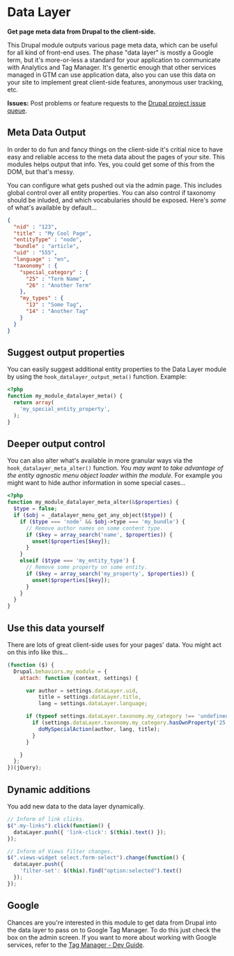 Data Layer
==============
**Get page meta data from Drupal to the client-side.**

This Drupal module outputs various page meta data, which can be useful for all kind of front-end uses.
The phase "data layer" is mostly a Google term, but it's more-or-less a standard for your application to communicate with Analytics and Tag Manager. It's genertic enough that other services managed in GTM can use application data, also you can use this data on your site to implement great client-side features, anonymous user tracking, etc.

**Issues:** Post problems or feature requests to the [Drupal project issue queue](https://drupal.org/project/issues/datalayer).

## Meta Data Output
In order to do fun and fancy things on the client-side it's critial nice to have easy and reliable access to the meta data about the pages of your site. This modules helps output that info. Yes, you could get some of this from the DOM, but that's messy.

You can configure what gets pushed out via the admin page. This includes global control over all entity properties. You can also control if taxonomy should be inluded, and which vocabularies should be exposed. Here's _some_ of what's available by default...
```json
{
  "nid" : "123",
  "title" : "My Cool Page",
  "entityType" : "node",
  "bundle" : "article",
  "uid" : "555",
  "language" : "en",
  "taxonomy" : {
    "special_category" : {
      "25" : "Term Name",
      "26" : "Another Term"
    },
    "my_types" : {
      "13" : "Some Tag",
      "14" : "Another Tag"
    }
  }
}
```

## Suggest output properties
You can easily suggest additional entity properties to the Data Layer module by using the `hook_datalayer_output_meta()` function. Example:
```php
<?php
function my_module_datalayer_meta() {  
  return array(
    'my_special_entity_property',
  );
}
```

## Deeper output control
You can also alter what's available in more granular ways via the `hook_datalayer_meta_alter()` function. _You may want to take advantage of the entity agnostic menu object loader within the module._ For example you might want to hide author information in some special cases...
```php
<?php
function my_module_datalayer_meta_alter(&$properties) {
  $type = false;
  if ($obj = _datalayer_menu_get_any_object($type)) {
    if ($type === 'node' && $obj->type === 'my_bundle') {
      // Remove author names on some content type.
      if ($key = array_search('name', $properties)) {
        unset($properties[$key]);
      }
    }
    elseif ($type === 'my_entity_type') {
      // Remove some property on some entity.
      if ($key = array_search('my_property', $properties)) {
        unset($properties[$key]);
      }
    }
  }
}
```

## Use this data yourself
There are lots of great client-side uses for your pages' data. You might act on this info like this...
```javascript
(function ($) {
  Drupal.behaviors.my_module = {
    attach: function (context, settings) {

      var author = settings.dataLayer.uid,
          title = settings.dataLayer.title,
          lang = settings.dataLayer.language;

      if (typeof settings.dataLayer.taxonomy.my_category !== 'undefined') {
        if (settings.dataLayer.taxonomy.my_category.hasOwnProperty('25')) {
          doMySpecialAction(author, lang, title);
        }
      }

    }
  };
})(jQuery);
```

## Dynamic additions
You add new data to the data layer dynamically.
```javascript
// Inform of link clicks.
$(".my-links").click(function() {
  dataLayer.push({ 'link-click': $(this).text() });
});

// Inform of Views filter changes.
$(".views-widget select.form-select").change(function() {
  dataLayer.push({
    'filter-set': $(this).find("option:selected").text()
  });
});
```

## Google
Chances are you're interested in this module to get data from Drupal into the data layer to pass on to Google Tag Manager.
To do this just check the box on the admin screen. If you want to more about working with Google services, refer to the [Tag Manager - Dev Guide](https://developers.google.com/tag-manager/devguide).
